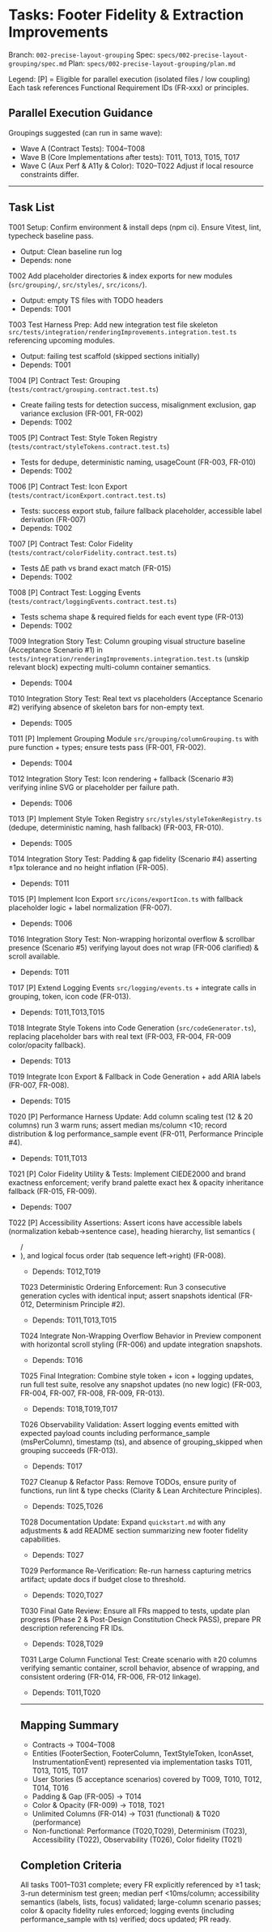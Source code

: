 # Tasks: Footer Fidelity & Extraction Improvements

Branch: `002-precise-layout-grouping`
Spec: `specs/002-precise-layout-grouping/spec.md`
Plan: `specs/002-precise-layout-grouping/plan.md`

Legend: [P] = Eligible for parallel execution (isolated files / low coupling)
Each task references Functional Requirement IDs (FR-xxx) or principles.

## Parallel Execution Guidance
Groupings suggested (can run in same wave):
- Wave A (Contract Tests): T004–T008
- Wave B (Core Implementations after tests): T011, T013, T015, T017
- Wave C (Aux Perf & A11y & Color): T020–T022
Adjust if local resource constraints differ.

---
## Task List

T001 Setup: Confirm environment & install deps (npm ci). Ensure Vitest, lint, typecheck baseline pass.
- Output: Clean baseline run log
- Depends: none

T002 Add placeholder directories & index exports for new modules (`src/grouping/`, `src/styles/`, `src/icons/`).
- Output: empty TS files with TODO headers
- Depends: T001

T003 Test Harness Prep: Add new integration test file skeleton `src/tests/integration/renderingImprovements.integration.test.ts` referencing upcoming modules.
- Output: failing test scaffold (skipped sections initially)
- Depends: T001

T004 [P] Contract Test: Grouping (`tests/contract/grouping.contract.test.ts`)
- Create failing tests for detection success, misalignment exclusion, gap variance exclusion (FR-001, FR-002)
- Depends: T002

T005 [P] Contract Test: Style Token Registry (`tests/contract/styleTokens.contract.test.ts`)
- Tests for dedupe, deterministic naming, usageCount (FR-003, FR-010)
- Depends: T002

T006 [P] Contract Test: Icon Export (`tests/contract/iconExport.contract.test.ts`)
- Tests: success export stub, failure fallback placeholder, accessible label derivation (FR-007)
- Depends: T002

T007 [P] Contract Test: Color Fidelity (`tests/contract/colorFidelity.contract.test.ts`)
- Tests ΔE path vs brand exact match (FR-015)
- Depends: T002

T008 [P] Contract Test: Logging Events (`tests/contract/loggingEvents.contract.test.ts`)
- Tests schema shape & required fields for each event type (FR-013)
- Depends: T002

T009 Integration Story Test: Column grouping visual structure baseline (Acceptance Scenario #1) in `tests/integration/renderingImprovements.integration.test.ts` (unskip relevant block) expecting multi-column container semantics.
- Depends: T004

T010 Integration Story Test: Real text vs placeholders (Acceptance Scenario #2) verifying absence of skeleton bars for non-empty text.
- Depends: T005

T011 [P] Implement Grouping Module `src/grouping/columnGrouping.ts` with pure function + types; ensure tests pass (FR-001, FR-002).
- Depends: T004

T012 Integration Story Test: Icon rendering + fallback (Scenario #3) verifying inline SVG or placeholder per failure path.
- Depends: T006

T013 [P] Implement Style Token Registry `src/styles/styleTokenRegistry.ts` (dedupe, deterministic naming, hash fallback) (FR-003, FR-010).
- Depends: T005

T014 Integration Story Test: Padding & gap fidelity (Scenario #4) asserting ±1px tolerance and no height inflation (FR-005).
- Depends: T011

T015 [P] Implement Icon Export `src/icons/exportIcon.ts` with fallback placeholder logic + label normalization (FR-007).
- Depends: T006

T016 Integration Story Test: Non-wrapping horizontal overflow & scrollbar presence (Scenario #5) verifying layout does not wrap (FR-006 clarified) & scroll available.
- Depends: T011

T017 [P] Extend Logging Events `src/logging/events.ts` + integrate calls in grouping, token, icon code (FR-013).
- Depends: T011,T013,T015

T018 Integrate Style Tokens into Code Generation (`src/codeGenerator.ts`), replacing placeholder bars with real text (FR-003, FR-004, FR-009 color/opacity fallback).
- Depends: T013

T019 Integrate Icon Export & Fallback in Code Generation + add ARIA labels (FR-007, FR-008).
- Depends: T015

T020 [P] Performance Harness Update: Add column scaling test (12 & 20 columns) run 3 warm runs; assert median ms/column <10; record distribution & log performance_sample event (FR-011, Performance Principle #4).
- Depends: T011,T013

T021 [P] Color Fidelity Utility & Tests: Implement CIEDE2000 and brand exactness enforcement; verify brand palette exact hex & opacity inheritance fallback (FR-015, FR-009).
- Depends: T007

T022 [P] Accessibility Assertions: Assert icons have accessible labels (normalization kebab→sentence case), heading hierarchy, list semantics (<ul>/<li>), and logical focus order (tab sequence left→right) (FR-008).
- Depends: T012,T019

T023 Deterministic Ordering Enforcement: Run 3 consecutive generation cycles with identical input; assert snapshots identical (FR-012, Determinism Principle #2).
- Depends: T011,T013,T015

T024 Integrate Non-Wrapping Overflow Behavior in Preview component with horizontal scroll styling (FR-006) and update integration snapshots.
- Depends: T016

T025 Final Integration: Combine style token + icon + logging updates, run full test suite, resolve any snapshot updates (no new logic) (FR-003, FR-004, FR-007, FR-008, FR-009, FR-013).
- Depends: T018,T019,T017

T026 Observability Validation: Assert logging events emitted with expected payload counts including performance_sample (msPerColumn), timestamp (ts), and absence of grouping_skipped when grouping succeeds (FR-013).
- Depends: T017

T027 Cleanup & Refactor Pass: Remove TODOs, ensure purity of functions, run lint & type checks (Clarity & Lean Architecture Principles).
- Depends: T025,T026

T028 Documentation Update: Expand `quickstart.md` with any adjustments & add README section summarizing new footer fidelity capabilities.
- Depends: T027

T029 Performance Re-Verification: Re-run harness capturing metrics artifact; update docs if budget close to threshold.
- Depends: T020,T027

T030 Final Gate Review: Ensure all FRs mapped to tests, update plan progress (Phase 2 & Post-Design Constitution Check PASS), prepare PR description referencing FR IDs.
- Depends: T028,T029

T031 Large Column Functional Test: Create scenario with ≥20 columns verifying semantic container, scroll behavior, absence of wrapping, and consistent ordering (FR-014, FR-006, FR-012 linkage).
- Depends: T011,T020

---
## Mapping Summary
- Contracts → T004–T008
- Entities (FooterSection, FooterColumn, TextStyleToken, IconAsset, InstrumentationEvent) represented via implementation tasks T011, T013, T015, T017
- User Stories (5 acceptance scenarios) covered by T009, T010, T012, T014, T016
- Padding & Gap (FR-005) → T014
- Color & Opacity (FR-009) → T018, T021
- Unlimited Columns (FR-014) → T031 (functional) & T020 (performance)
- Non-functional: Performance (T020,T029), Determinism (T023), Accessibility (T022), Observability (T026), Color fidelity (T021)

## Completion Criteria
All tasks T001–T031 complete; every FR explicitly referenced by ≥1 task; 3-run determinism test green; median perf <10ms/column; accessibility semantics (labels, lists, focus) validated; large-column scenario passes; color & opacity fidelity rules enforced; logging events (including performance_sample with ts) verified; docs updated; PR ready.

